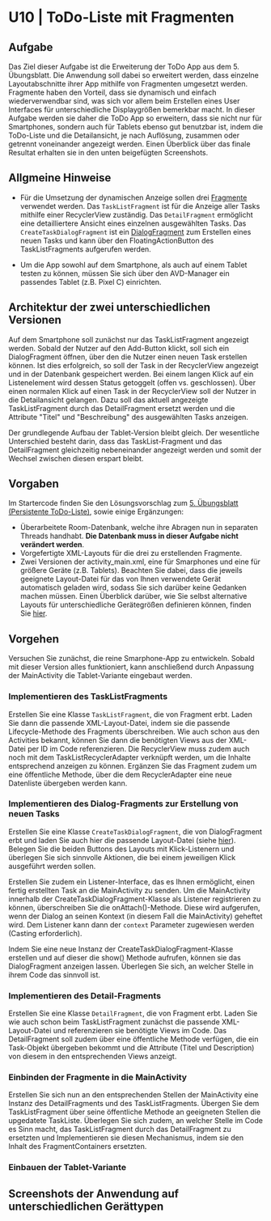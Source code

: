 # U10 | ToDo-Liste mit Fragmenten

## Aufgabe

Das Ziel dieser Aufgabe ist die Erweiterung der ToDo App aus dem 5. Übungsblatt. Die Anwendung soll dabei so erweitert werden, dass einzelne Layoutabschnitte ihrer App mithilfe von Fragmenten umgesetzt werden. Fragmente haben den Vorteil, dass sie dynamisch und einfach wiederverwendbar sind, was sich vor allem beim Erstellen eines User Interfaces für unterschiedliche Displaygrößen bemerkbar macht. In dieser Aufgabe werden sie daher die ToDo App so erweitern, dass sie nicht nur für Smartphones, sondern auch für Tablets ebenso gut benutzbar ist, indem die ToDo-Liste und die Detailansicht, je nach Auflösung, zusammen oder getrennt voneinander angezeigt werden. Einen Überblick über das finale Resultat erhalten sie in den unten beigefügten Screenshots.

## Allgmeine Hinweise

* Für die Umsetzung der dynamischen Anzeige sollen drei [Fragmente](https://developer.android.com/guide/components/fragments) verwendet werden. Das `TaskListFragment` ist für die Anzeige aller Tasks mithilfe einer RecyclerView zuständig. Das `DetailFragment` ermöglicht eine detailliertere Ansicht eines einzelnen ausgewählten Tasks. Das `CreateTaskDialogFragment` ist ein [DialogFragment](https://developer.android.com/guide/fragments/dialogs) zum Erstellen eines neuen Tasks und kann über den FloatingActionButton des TaskListFragments aufgerufen werden.  

* Um die App sowohl auf dem Smartphone, als auch auf einem Tablet testen zu können, müssen Sie sich über den AVD-Manager ein passendes Tablet (z.B. Pixel C) einrichten. 

## Architektur der zwei unterschiedlichen Versionen
Auf dem Smartphone soll zunächst nur das TaskListFragment angezeigt werden. Sobald der Nutzer auf den Add-Button klickt, soll sich ein DialogFragment öffnen, über den die Nutzer einen neuen Task erstellen können. Ist dies erfolgreich, so soll der Task in der RecyclerView angezeigt und in der Datenbank gespeichert werden. Bei einem langen Klick auf ein Listenelement wird dessen Status getoggelt (offen vs. geschlossen). Über einen normalen Klick auf einen Task in der RecyclerView soll der Nutzer in die Detailansicht gelangen. Dazu soll das aktuell angezeigte TaskListFragment durch das DetailFragment ersetzt werden und die Attribute "Titel" und "Beschreibung" des ausgewählten Tasks anzeigen. 

Der grundlegende Aufbau der Tablet-Version bleibt gleich. Der wesentliche Unterschied besteht darin, dass das TaskList-Fragment und das DetailFragment gleichzeitig nebeneinander angezeigt werden und somit der Wechsel zwischen diesen erspart bleibt. 

## Vorgaben
Im Startercode finden Sie den Lösungsvorschlag zum [5. Übungsblatt (Persistente ToDo-Liste)](https://android-regensburg.github.io/AssignmentViewer/index.html#Android-Regensburg/U05-Persistente-ToDo-Liste), sowie einige Ergänzungen:
- Überarbeitete Room-Datenbank, welche ihre Abragen nun in separaten Threads handhabt. **Die Datenbank muss in dieser Aufgabe nicht verändert werden**.
- Vorgefertigte XML-Layouts für die drei zu erstellenden Fragmente.
- Zwei Versionen der activity_main.xml, eine für Smarphones und eine für größere Geräte (z.B. Tablets). Beachten Sie dabei, dass die jeweils geeignete Layout-Datei für das von Ihnen verwendete Gerät automatisch geladen wird, sodass Sie sich darüber keine Gedanken machen müssen. Einen Überblick darüber, wie Sie selbst alternative Layouts für unterschiedliche Gerätegrößen definieren können, finden Sie [hier](https://developer.android.com/training/multiscreen/screensizes#alternative-layouts).

## Vorgehen
Versuchen Sie zunächst, die reine Smarphone-App zu entwickeln. Sobald mit dieser Version alles funktioniert, kann anschließend durch Anpassung der MainActivity die Tablet-Variante eingebaut werden. 

### Implementieren des TaskListFragments
Erstellen Sie eine Klasse `TaskListFragment`, die von Fragment erbt. Laden Sie dann die passende XML-Layout-Datei, indem sie die passende Lifecycle-Methode des Fragments überschreiben. Wie auch schon aus den Activities bekannt, können Sie dann die benötigten Views aus der XML-Datei per ID im Code referenzieren. 
Die RecyclerView muss zudem auch noch mit dem TaskListRecyclerAdapter verknüpft werden, um die Inhalte entsprechend anzeigen zu können. 
Ergänzen Sie das Fragment zudem um eine öffentliche Methode, über die dem RecyclerAdapter eine neue Datenliste übergeben werden kann.

### Implementieren des Dialog-Fragments zur Erstellung von neuen Tasks
Erstellen Sie eine Klasse `CreateTaskDialogFragment`, die von DialogFragment erbt und laden Sie auch hier die passende Layout-Datei (siehe [hier](https://developer.android.com/guide/fragments/dialogs#custom)). Belegen Sie die beiden Buttons des Layouts mit Klick-Listenern und überlegen Sie sich sinnvolle Aktionen, die bei einem jeweiligen Klick ausgeführt werden sollen. 

Erstellen Sie zudem ein Listener-Interface, das es Ihnen ermöglicht, einen fertig erstellten Task an die MainActivity zu senden. Um die MainActivity innerhalb der CreateTaskDialogFragment-Klasse als Listener registrieren zu können, überschreiben Sie die onAttach()-Methode. Diese wird aufgerufen, wenn der Dialog an seinen Kontext (in diesem Fall die MainActivity) geheftet wird. Dem Listener kann dann der `context` Parameter zugewiesen werden (Casting erforderlich). 

Indem Sie eine neue Instanz der CreateTaskDialogFragment-Klasse erstellen und auf dieser die show() Methode aufrufen, können sie das DialogFragment anzeigen lassen. Überlegen Sie sich, an welcher Stelle in ihrem Code das sinnvoll ist.

### Implementieren des Detail-Fragments
Erstellen Sie eine Klasse `DetailFragment`, die von Fragment erbt. Laden Sie wie auch schon beim TaskListFragment zunächst die passende XML-Layout-Datei und referenzieren sie benötigte Views im Code. Das DetailFragment soll zudem über eine öffentliche Methode verfügen, die ein Task-Objekt übergeben bekommt und die Attribute (Titel und Description) von diesem in den entsprechenden Views anzeigt. 

### Einbinden der Fragmente in die MainActivity
Erstellen Sie sich nun an den entsprechenden Stellen der MainActivity eine Instanz des DetailFragments und des TaskListFragments. 
Übergen Sie dem TaskListFragment über seine öffentliche Methode an geeigneten Stellen die upgedatete TaskListe.
Überlegen Sie sich zudem, an welcher Stelle im Code es Sinn macht, das TaskListFragment durch das DetailFragment zu ersetzten und Implementieren sie diesen Mechanismus, indem sie den Inhalt des FragmentContainers ersetzten.

### Einbauen der Tablet-Variante


## Screenshots der Anwendung auf unterschiedlichen Gerättypen
